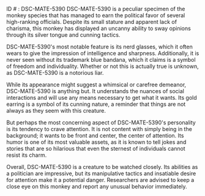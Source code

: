 ID # : DSC-MATE-5390
DSC-MATE-5390 is a peculiar specimen of the monkey species that has managed to earn the political favor of several high-ranking officials. Despite its small stature and apparent lack of charisma, this monkey has displayed an uncanny ability to sway opinions through its silver tongue and cunning tactics.

DSC-MATE-5390's most notable feature is its nerd glasses, which it often wears to give the impression of intelligence and sharpness. Additionally, it is never seen without its trademark blue bandana, which it claims is a symbol of freedom and individuality. Whether or not this is actually true is unknown, as DSC-MATE-5390 is a notorious liar.

While its appearance might suggest a whimsical or carefree demeanor, DSC-MATE-5390 is anything but. It understands the nuances of social interactions and will use any means necessary to get what it wants. Its gold earring is a symbol of its cunning nature, a reminder that things are not always as they seem with this creature.

But perhaps the most concerning aspect of DSC-MATE-5390's personality is its tendency to crave attention. It is not content with simply being in the background; it wants to be front and center, the center of attention. Its humor is one of its most valuable assets, as it is known to tell jokes and stories that are so hilarious that even the sternest of individuals cannot resist its charm.

Overall, DSC-MATE-5390 is a creature to be watched closely. Its abilities as a politician are impressive, but its manipulative tactics and insatiable desire for attention make it a potential danger. Researchers are advised to keep a close eye on this monkey and report any unusual behavior immediately.
